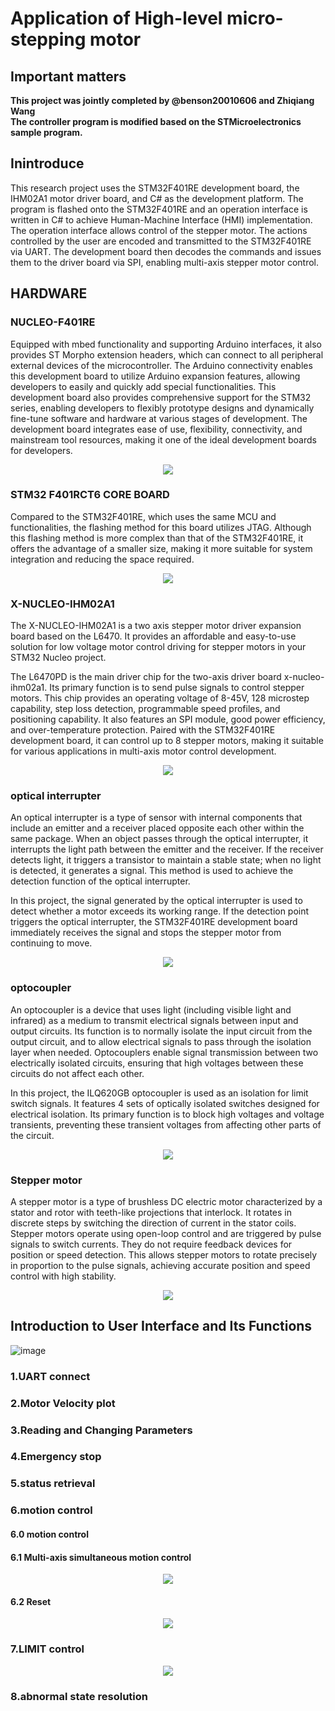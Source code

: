# Application of High-level micro-stepping motor
## Important matters
**This project was jointly completed by @benson20010606 and  Zhiqiang Wang**  
**The controller program is modified based on the STMicroelectronics sample program.**

## Inintroduce
This research project uses the STM32F401RE development board, the IHM02A1 motor driver board, and C# as the development platform. The program is flashed onto the STM32F401RE and an operation interface is written in C# to achieve Human-Machine Interface (HMI) implementation. The operation interface allows control of the stepper motor. The actions controlled by the user are encoded and transmitted to the STM32F401RE via UART. The development board then decodes the commands and issues them to the driver board via SPI, enabling multi-axis stepper motor control.  

## HARDWARE
### NUCLEO-F401RE


   
Equipped with mbed functionality and supporting Arduino interfaces, it also provides ST Morpho extension headers, which can connect to all peripheral external devices of the microcontroller. The Arduino connectivity enables this development board to utilize Arduino expansion features, allowing developers to easily and quickly add special functionalities. This development board also provides comprehensive support for the STM32 series, enabling developers to flexibly prototype designs and dynamically fine-tune software and hardware at various stages of development. The development board integrates ease of use, flexibility, connectivity, and mainstream tool resources, making it one of the ideal development boards for developers.  

<div style="text-align: center;">
  <img src="fig/F401RE.jpg" />
</div>

### STM32 F401RCT6 CORE BOARD

Compared to the STM32F401RE, which uses the same MCU and functionalities, the flashing method for this board utilizes JTAG. Although this flashing method is more complex than that of the STM32F401RE, it offers the advantage of a smaller size, making it more suitable for system integration and reducing the space required.  



<div style="text-align: center;">
  <img src="fig/F401RCT6.jpg" />
</div>
  

### X-NUCLEO-IHM02A1
 
The X-NUCLEO-IHM02A1 is a two axis stepper motor driver expansion board based on the L6470. It provides an affordable and easy-to-use solution for low voltage motor control driving for stepper motors in your STM32 Nucleo project.  

The L6470PD is the main driver chip for the two-axis driver board x-nucleo-ihm02a1. Its primary function is to send pulse signals to control stepper motors. This chip provides an operating voltage of 8-45V, 128 microstep capability, step loss detection, programmable speed profiles, and positioning capability. It also features an SPI module, good power efficiency, and over-temperature protection. Paired with the STM32F401RE development board, it can control up to 8 stepper motors, making it suitable for various applications in multi-axis motor control development.  


<div style="text-align: center;">
  <img src="fig/x-nucleo-ihm02a1.jpg" />
</div>



### optical interrupter

An optical interrupter is a type of sensor with internal components that include an emitter and a receiver placed opposite each other within the same package. When an object passes through the optical interrupter, it interrupts the light path between the emitter and the receiver. If the receiver detects light, it triggers a transistor to maintain a stable state; when no light is detected, it generates a signal. This method is used to achieve the detection function of the optical interrupter.  

In this project, the signal generated by the optical interrupter is used to detect whether a motor exceeds its working range. If the detection point triggers the optical interrupter, the STM32F401RE development board immediately receives the signal and stops the stepper motor from continuing to move.    
<div style="text-align: center;">
  <img src="fig/00.jpg" />
</div>

### optocoupler


An optocoupler is a device that uses light (including visible light and infrared) as a medium to transmit electrical signals between input and output circuits. Its function is to normally isolate the input circuit from the output circuit, and to allow electrical signals to pass through the isolation layer when needed. Optocouplers enable signal transmission between two electrically isolated circuits, ensuring that high voltages between these circuits do not affect each other.  

In this project, the ILQ620GB optocoupler is used as an isolation for limit switch signals. It features 4 sets of optically isolated switches designed for electrical isolation. Its primary function is to block high voltages and voltage transients, preventing these transient voltages from affecting other parts of the circuit.    

<div style="text-align: center;">
  <img src="fig/01.jpg" />
</div>
  

### Stepper motor
 
A stepper motor is a type of brushless DC electric motor characterized by a stator and rotor with teeth-like projections that interlock. It rotates in discrete steps by switching the direction of current in the stator coils. Stepper motors operate using open-loop control and are triggered by pulse signals to switch currents. They do not require feedback devices for position or speed detection. This allows stepper motors to rotate precisely in proportion to the pulse signals, achieving accurate position and speed control with high stability.  

<div style="text-align: center;">
  <img src="fig/02.jpg" />  
</div>

## Introduction to User Interface and Its Functions
![image](fig/HMI0.png)

### 1.UART connect

### 2.Motor Velocity plot

### 3.Reading and Changing Parameters

### 4.Emergency stop

### 5.status retrieval

### 6.motion control

#### 6.0 motion control

#### 6.1 Multi-axis simultaneous motion control

<div style="text-align: center;">
  <img src="fig/Multi-axis simultaneous motion setting.png" />  
</div>


#### 6.2 Reset 

<div style="text-align: center;">
  <img src="fig/Reset setup.png" />  
</div>

### 7.LIMIT  control



<div style="text-align: center;">
  <img src="fig/Limit setup.png" />  
</div>

### 8.abnormal state resolution

